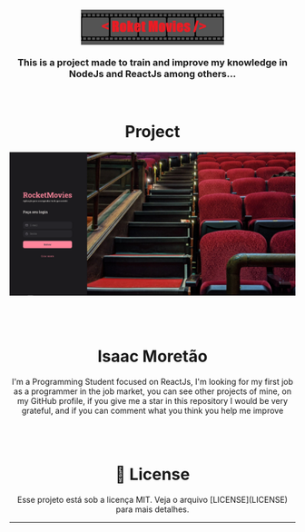 <h3 align="center" height="100px">
  <img width="50%" src='./Front/src/assets/movie.jpg'/>
  <br>
  <p >
    This is a project made to train and improve my knowledge in NodeJs and ReactJs among others...
  </p>
  <br>
</h3>

<h1 align="center">
  Project
</h1>

<img src="./Front/src/assets/Captura de tela 2022-11-16 121138.png" />

<br/><br/>

<h1 align="center">
  Isaac Moretão
</h1>

<p align="center">
  I'm a Programming Student focused on ReactJs, I'm looking for my first job 
  as a programmer in the job market, you can see other projects of mine, on my GitHub profile,
  if you give me a star in this repository I would be very grateful, and if you can comment what you think you help me improve <br />
</p>

<br/><br/>

<h1 align="center">
  📝 License
</h1>

<p align="center">
  Esse projeto está sob a licença MIT. Veja o arquivo [LICENSE](LICENSE) para mais detalhes.
</p>

---